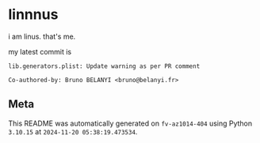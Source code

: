 # linnnus

i am linus. that's me.

my latest commit is

```
lib.generators.plist: Update warning as per PR comment

Co-authored-by: Bruno BELANYI <bruno@belanyi.fr>
```

## Meta

This README was automatically generated on `fv-az1014-404` using Python
`3.10.15` at `2024-11-20 05:38:19.473534`.
